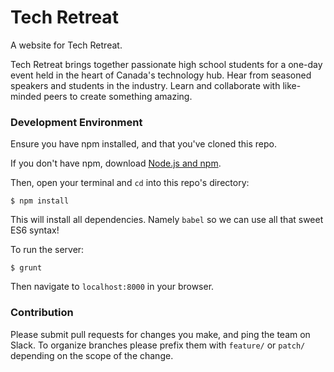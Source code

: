 Tech Retreat
===============
A website for Tech Retreat.

Tech Retreat brings together passionate high school students for a one-day event held in the heart of Canada's technology hub. Hear from seasoned speakers and students in the industry. Learn and collaborate with like-minded peers to create something amazing.

### Development Environment
Ensure you have npm installed, and that you've cloned this repo.

If you don't have npm, download [Node.js and npm](https://nodejs.org/).

Then, open your terminal and `cd` into this repo's directory:
```
$ npm install
```
This will install all dependencies. Namely `babel` so we can use all that sweet ES6 syntax!

To run the server:
```
$ grunt
```

Then navigate to `localhost:8000` in your browser.

### Contribution
Please submit pull requests for changes you make, and ping the team on Slack.
To organize branches please prefix them with `feature/` or `patch/` depending on the scope of the change.
